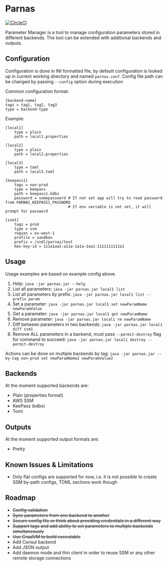 # Parnas

[![CircleCI](https://circleci.com/gh/sndl/parnas.svg?style=svg)](https://circleci.com/gh/sndl/parnas)

Parameter Manager is a tool to manage configuration parameters stored in different backends.
The tool can be extended with additional backends and outputs.

## Configuration

Configuration is done in INI formatted file, by default configuration is looked up in current working
directory and named `parnas.conf`. Config file path can be changed by passing `--config` option during execution

Common configuration format:
```$ini
[backend-name]
tags = tag1, tag2, tag3
type = backend-type
```

Example: 
```$ini
[local1]
    type = plain
    path = local1.properties

[local2]
    type = plain
    path = local2.properties

[local3]
    type = toml
    path = local3.toml

[keepass1]
    tags = non-prod
    type = keepass
    path = keepass1.kdbx
    password = somepassword # If not set app will try to read password from PARNAS_KEEPASS1_PASSWORD
                            # If env variable is not set, it will prompt for password

[ssm1]
    tags = prod
    type = ssm
    region = eu-west-1
    profile = sandbox
    prefix = /sndl/parnas/test
    kms-key-id = 111a1aa1-a11a-1a1a-1aa1-1111111111a1
```

## Usage

Usage examples are based on example config above.

1. Help: `java -jar parnas.jar --help`
1. List all parameters: `java -jar parnas.jar local1 list`
1. List all parameters by prefix: `java -jar parnas.jar local1 list --prefix param`
1. Set a parameter: `java -jar parnas.jar local1 set newParamName newParamValue`
1. Get a parameter: `java -jar parnas.jar local1 get newParamName`
1. Remove parameter: `java -jar parnas.jar local1 rm newParamName`
1. Diff between parameters in two backends: `java -jar parnas.jar local1 diff ssm1`
1. Remove ALL parameters in a backend, must pass `--permit-destroy` flag for command to succeed:
`java -jar parnas.jar local1 destroy --permit-destroy`

Actions can be done on multiple backends by tag: `java -jar parnas.jar --by-tag non-prod set newParamName2 newParamValue2`

## Backends
At the moment supported backends are:
* Plain (properties format)
* AWS SSM
* KeePass (kdbx)
* Toml

## Outputs
At the moment supported output formats are:
* Pretty

## Known Issues & Limitations
* Only flat configs are supported for now, i.e. it is not possible to create SSM by-path configs, TOML sections work though

## Roadmap
* ~~Config validation~~
* ~~Sync parameters from one backend to another~~
* ~~Secure config file or think about providing credentials in a different way~~
* ~~Support tags and add ability to set parameters to multiple backends simultaneously~~
* ~~Use GraalVM to build executable~~
* Add Consul backend
* Add JSON output
* Add daemon mode and thin client in order to reuse SSM or any other remote storage connections
